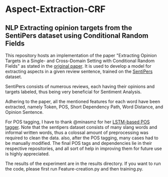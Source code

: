 # Aspect-Extraction-CRF
##  NLP Extracting opinion targets from the SentiPers dataset using Conditional Random Fields
This repository hosts an implementation of the paper "Extracting Opinion Targets in a Single- and Cross-Domain Setting
with Conditional Random Fields" as stated in the [original paper](https://aclanthology.org/D10-1101.pdf). It is used to develop a model for extracting aspects in a given review sentence, trained on
the [SentiPers](https://github.com/phosseini/SentiPers) dataset.

SentiPers consists of numerous reviews, each having their opinions and targets labeled, thus being very beneficial for Sentiment Analysis.

Adhering to the paper, all the mentioned features for each word have been extracted, namely Token, POS, Short Dependency Path, Word Distance, and Opinion Sentence.

For POS tagging, I have to thank @minasmz for her [LSTM-based POS tagger](https://github.com/minasmz/Persian-POSTagger-with-LSTM). 
Note that the sentipers dataset consists of many slang words and informal written words, thus a colossal amount of preprocessing was required to clean the data.
also, after the POS tagging, many cases had to be manually modified. The final POS tags and dependencies lie in their respective repositories, and
all sort of help in improving them for future use is highly appreciated.

The results of the experiment are in the results directory. If you want to run the code, please first run Feature-creation.py and then training.py.

